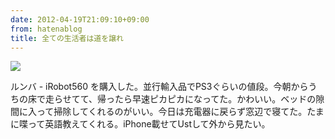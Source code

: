 ```yaml
---
date: 2012-04-19T21:09:10+09:00
from: hatenablog
title: 全ての生活者は道を譲れ
---
```


<p><img src="http://dl.dropbox.com/u/5978869/image/20120419_210157.png" class="frame"></p><p>ルンバ - iRobot560 を購入した。並行輸入品でPS3ぐらいの値段。今朝からうちの床で走らせてて、帰ったら早速ピカピカになってた。かわいい。ベッドの隙間に入って掃除してくれるのがいい。今日は充電器に戻らず窓辺で寝てた。たまに喋って英語教えてくれる。iPhone載せてUstして外から見たい。</p>

